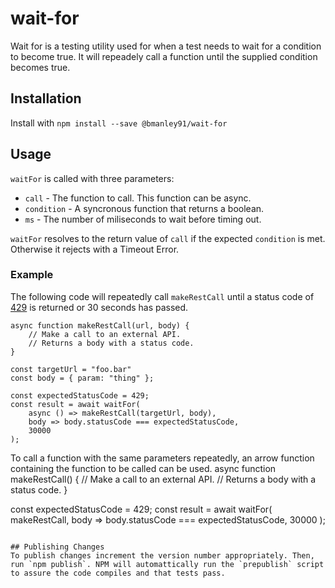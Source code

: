 # wait-for
Wait for is a testing utility used for when a test needs to wait for a condition to become true. It will repeadely call a function until the supplied condition becomes true.

## Installation 
Install with `npm install --save @bmanley91/wait-for`

## Usage
`waitFor` is called with three parameters:
* `call` - The function to call. This function can be async.
* `condition` - A syncronous function that returns a boolean.
* `ms` - The number of miliseconds to wait before timing out.

`waitFor` resolves to the return value of `call` if the expected `condition` is met. Otherwise it rejects with a Timeout Error.

### Example
The following code will repeatedly call `makeRestCall` until a status code of [429](https://developer.mozilla.org/en-US/docs/Web/HTTP/Status/429) is returned or 30 seconds has passed.
```
async function makeRestCall(url, body) {
    // Make a call to an external API.
    // Returns a body with a status code.
}

const targetUrl = "foo.bar"
const body = { param: "thing" };

const expectedStatusCode = 429;
const result = await waitFor(
    async () => makeRestCall(targetUrl, body),
    body => body.statusCode === expectedStatusCode,
    30000
);
```

To call a function with the same parameters repeatedly, an arrow function containing the function to be called can be used.
async function makeRestCall() {
    // Make a call to an external API.
    // Returns a body with a status code.
}

const expectedStatusCode = 429;
const result = await waitFor(
    makeRestCall,
    body => body.statusCode === expectedStatusCode,
    30000
);
```

## Publishing Changes
To publish changes increment the version number appropriately. Then, run `npm publish`. NPM will automattically run the `prepublish` script to assure the code compiles and that tests pass.
